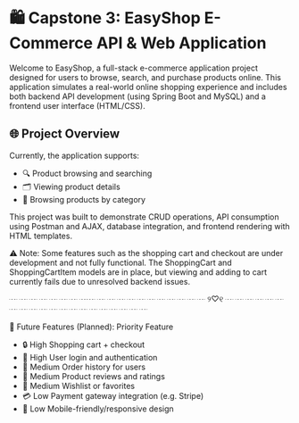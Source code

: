# 🛍️ Capstone 3: EasyShop E-Commerce API & Web Application

Welcome to EasyShop, a full-stack e-commerce application project designed for users to browse, search, and purchase products online. This application simulates a real-world online shopping experience and includes both backend API development (using Spring Boot and MySQL) and a frontend user interface (HTML/CSS).


## 🌐 Project Overview

Currently, the application supports:

- 🔍 Product browsing and searching
- 🗂️ Viewing product details
- 📁 Browsing products by category

This project was built to demonstrate CRUD operations, API consumption using Postman and AJAX, database integration, and frontend rendering with HTML templates.

⚠️ Note: Some features such as the shopping cart and checkout are under development and not fully functional. The ShoppingCart and ShoppingCartItem models are in place, but viewing and adding to cart currently fails due to unresolved backend issues.

 ┈ ┈ ┈ ┈ ┈ ┈ ┈ ┈┈ ┈ ┈ ┈ ┈ ┈ ┈ ┈ ┈ ┈ ┈ ┈ ୨♡୧ ┈ ┈ ┈ ┈ ┈ ┈ ┈ ┈ ┈ ┈ ┈ ┈ ┈ ┈ ┈ ┈ ┈ ┈ ┈ ┈

🧭 Future Features (Planned):
Priority	Feature
- 🔒 High	Shopping cart + checkout
- 🔐 High	User login and authentication
- 💾 Medium	Order history for users
- 💬 Medium	Product reviews and ratings
- 🎁 Medium	Wishlist or favorites
- 💳 Low	Payment gateway integration (e.g. Stripe)
- 📱 Low	Mobile-friendly/responsive design
